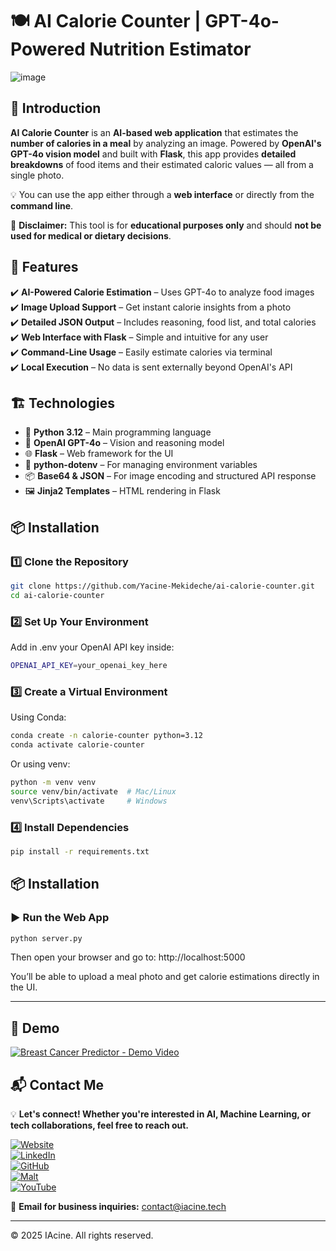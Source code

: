 # 🍽️ AI Calorie Counter | GPT-4o-Powered Nutrition Estimator  


![image](https://github.com/user-attachments/assets/13583031-90f4-4006-b48c-9106d280ce7e)


## 📖 Introduction  

**AI Calorie Counter** is an **AI-based web application** that estimates the **number of calories in a meal** by analyzing an image. Powered by **OpenAI's GPT-4o vision model** and built with **Flask**, this app provides **detailed breakdowns** of food items and their estimated caloric values — all from a single photo.  

💡 You can use the app either through a **web interface** or directly from the **command line**.  

🚨 **Disclaimer:** This tool is for **educational purposes only** and should **not be used for medical or dietary decisions**.  



## 🚀 Features  

✔️ **AI-Powered Calorie Estimation** – Uses GPT-4o to analyze food images  
✔️ **Image Upload Support** – Get instant calorie insights from a photo  
✔️ **Detailed JSON Output** – Includes reasoning, food list, and total calories  
✔️ **Web Interface with Flask** – Simple and intuitive for any user  
✔️ **Command-Line Usage** – Easily estimate calories via terminal  
✔️ **Local Execution** – No data is sent externally beyond OpenAI's API  



## 🏗️ Technologies  

- 🐍 **Python 3.12** – Main programming language  
- 🤖 **OpenAI GPT-4o** – Vision and reasoning model  
- 🌐 **Flask** – Web framework for the UI  
- 🌿 **python-dotenv** – For managing environment variables  
- 📦 **Base64 & JSON** – For image encoding and structured API response  
- 🖼 **Jinja2 Templates** – HTML rendering in Flask  



## 📦 Installation  

### **1️⃣ Clone the Repository**  
```bash
git clone https://github.com/Yacine-Mekideche/ai-calorie-counter.git
cd ai-calorie-counter
```

### **2️⃣ Set Up Your Environment**
Add in .env your OpenAI API key inside:
```bash
OPENAI_API_KEY=your_openai_key_here
```

### **3️⃣ Create a Virtual Environment**
Using Conda:
```bash
conda create -n calorie-counter python=3.12
conda activate calorie-counter
```

Or using venv:
```bash
python -m venv venv
source venv/bin/activate  # Mac/Linux
venv\Scripts\activate     # Windows
```


### **4️⃣ Install Dependencies**
```bash
pip install -r requirements.txt
```

## 📦 Installation  

### **▶️ Run the Web App**
```bash
python server.py
```

Then open your browser and go to:
http://localhost:5000

You’ll be able to upload a meal photo and get calorie estimations directly in the UI.


---

## 🎯 Demo  

<a href="https://www.youtube.com/watch?v=Gfnmd4JJJ5o" target="_blank">
  <img src="https://img.youtube.com/vi/Gfnmd4JJJ5o/maxresdefault.jpg" alt="Breast Cancer Predictor - Demo Video" style="max-width:100%; height:auto;">
</a>


## 📬 Contact Me  

💡 **Let's connect! Whether you're interested in AI, Machine Learning, or tech collaborations, feel free to reach out.**  

[![Website](https://img.shields.io/badge/My%20Website-%23000000.svg?style=for-the-badge&logo=About.me&logoColor=white)](https://iacine.tech)  
[![LinkedIn](https://img.shields.io/badge/LinkedIn-%230077B5.svg?style=for-the-badge&logo=linkedin&logoColor=white)](https://www.linkedin.com/in/yacine-mekideche/)  
[![GitHub](https://img.shields.io/badge/GitHub-%2312100E.svg?style=for-the-badge&logo=github&logoColor=white)](https://github.com/Yacine-Mekideche)  
[![Malt](https://img.shields.io/badge/Malt-%23FF6F61.svg?style=for-the-badge&logo=malt&logoColor=white)](https://malt.fr/profile/yacinemekideche)  
[![YouTube](https://img.shields.io/badge/YouTube-%23FF0000.svg?style=for-the-badge&logo=youtube&logoColor=white)](https://www.youtube.com/@iacine_tech)  

📩 **Email for business inquiries:** contact@iacine.tech  

---

© 2025 IAcine. All rights reserved.


